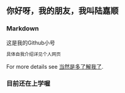 ## 你好呀，我的朋友，我叫陆嘉顺
### Markdown

这是我的Github小号

```markdown
具体自我介绍详见个人网页
```

For more details see [当然是多了解我了](https://space.bilibili.com/暂时隐藏/).

### 目前还在上学喔


### 
